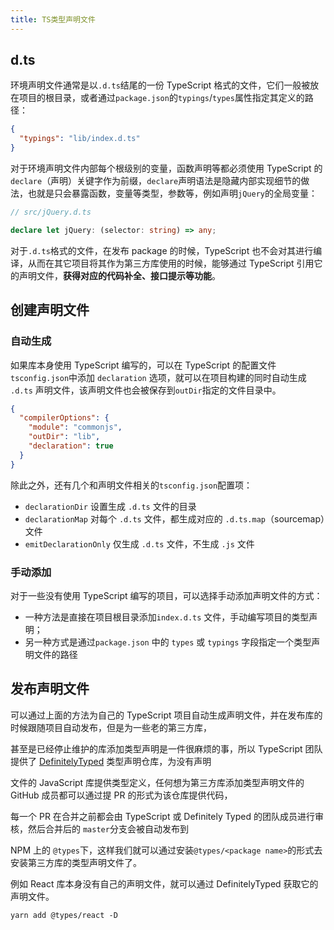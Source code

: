 ```yaml
---
title: TS类型声明文件
---
```


## d.ts

环境声明文件通常是以`.d.ts`结尾的一份 TypeScript 格式的文件，它们一般被放在项目的根目录，或者通过`package.json`的`typings`/`types`属性指定其定义的路径：

```json
{
  "typings": "lib/index.d.ts"
}
```

对于环境声明文件内部每个根级别的变量，函数声明等都必须使用 TypeScript 的`declare`（声明）关键字作为前缀，`declare`声明语法是隐藏内部实现细节的做法，也就是只会暴露函数，变量等类型，参数等，例如声明`jQuery`的全局变量：

```typescript
// src/jQuery.d.ts

declare let jQuery: (selector: string) => any;
```

对于`.d.ts`格式的文件，在发布 package 的时候，TypeScript 也不会对其进行编译，从而在其它项目将其作为第三方库使用的时候，能够通过 TypeScript 引用它的声明文件，**获得对应的代码补全、接口提示等功能**。

## 创建声明文件

### 自动生成

如果库本身使用 TypeScript 编写的，可以在 TypeScript 的配置文件`tsconfig.json`中添加 `declaration` 选项，就可以在项目构建的同时自动生成 `.d.ts` 声明文件，该声明文件也会被保存到`outDir`指定的文件目录中。

```json
{
  "compilerOptions": {
    "module": "commonjs",
    "outDir": "lib",
    "declaration": true
  }
}
```

除此之外，还有几个和声明文件相关的`tsconfig.json`配置项：

- `declarationDir` 设置生成 `.d.ts` 文件的目录
- `declarationMap` 对每个 `.d.ts` 文件，都生成对应的 `.d.ts.map`（sourcemap）文件
- `emitDeclarationOnly` 仅生成 `.d.ts` 文件，不生成 `.js` 文件

### 手动添加

对于一些没有使用 TypeScript 编写的项目，可以选择手动添加声明文件的方式：

- 一种方法是直接在项目根目录添加`index.d.ts` 文件，手动编写项目的类型声明；
- 另一种方式是通过`package.json` 中的 `types` 或 `typings` 字段指定一个类型声明文件的路径

## 发布声明文件

可以通过上面的方法为自己的 TypeScript 项目自动生成声明文件，并在发布库的时候跟随项目自动发布，但是为一些老的第三方库，

甚至是已经停止维护的库添加类型声明是一件很麻烦的事，所以 TypeScript 团队提供了 [DefinitelyTyped](https://github.com/DefinitelyTyped/DefinitelyTyped/blob/master/README.cn.md) 类型声明仓库，为没有声明

文件的 JavaScript 库提供类型定义，任何想为第三方库添加类型声明文件的 GitHub 成员都可以通过提 PR 的形式为该仓库提供代码，

每一个 PR 在合并之前都会由 TypeScript 或 Definitely Typed 的团队成员进行审核，然后合并后的 `master`分支会被自动发布到

NPM 上的 `@types`下，这样我们就可以通过安装`@types/<package name>`的形式去安装第三方库的类型声明文件了。

例如 React 库本身没有自己的声明文件，就可以通过 DefinitelyTyped 获取它的声明文件。

```shell
yarn add @types/react -D
```
